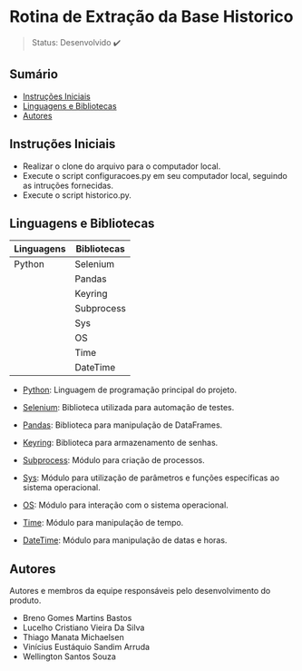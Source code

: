 # Rotina de Extração da Base Historico

> Status: Desenvolvido ✔️

## Sumário

- [Instruções Iniciais](#Instruções-Iniciais)
- [Linguagens e Bibliotecas](#linguagens-e-bibliotecas)
- [Autores](#autores)

## Instruções Iniciais
  
  - Realizar o clone do arquivo para o computador local.
  - Execute o script configuracoes.py em seu computador local, seguindo as intruções fornecidas.
  - Execute o script historico.py.

## Linguagens e Bibliotecas

| Linguagens | Bibliotecas |
|------------|-------------|
| Python     | Selenium    |
|            | Pandas      |
|            | Keyring     |
|            | Subprocess  |
|            | Sys         |
|            | OS          |
|            | Time        |
|            | DateTime    |

- [Python](https://www.python.org/): Linguagem de programação principal do projeto.

- [Selenium](https://www.selenium.dev/): Biblioteca utilizada para automação de testes.

- [Pandas](https://pandas.pydata.org/): Biblioteca para manipulação de DataFrames.

- [Keyring](https://pypi.org/project/keyring/): Biblioteca para armazenamento de senhas.

- [Subprocess](https://docs.python.org/3/library/subprocess.html): Módulo para criação de processos.

- [Sys](https://docs.python.org/3/library/sys.html): Módulo para utilização de parâmetros e funções específicas ao sistema operacional.

- [OS](https://docs.python.org/3/library/os.html): Módulo para interação com o sistema operacional.

- [Time](https://docs.python.org/3/library/time.html): Módulo para manipulação de tempo.

- [DateTime](https://docs.python.org/3/library/datetime.html): Módulo para manipulação de datas e horas.

## Autores 

Autores e membros da equipe responsáveis pelo desenvolvimento do produto.

- Breno Gomes Martins Bastos
- Lucelho Cristiano Vieira Da Silva
- Thiago Manata Michaelsen
- Vinícius Eustáquio Sandim Arruda
- Wellington Santos Souza